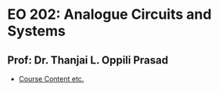 # EO 202: Analogue Circuits and Systems
## Prof: Dr. Thanjai L. Oppili Prasad

- [Course Content etc.](./preface.md) 
